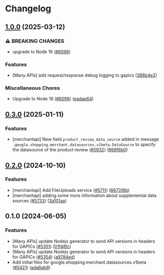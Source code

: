 # Changelog

## [1.0.0](https://github.com/googleapis/google-cloud-node/compare/datasources-v0.3.0...datasources-v1.0.0) (2025-03-12)


### ⚠ BREAKING CHANGES

* upgrade to Node 18 ([#6096](https://github.com/googleapis/google-cloud-node/issues/6096))

### Features

* [Many APIs] add request/response debug logging to gapics ([388b4e2](https://github.com/googleapis/google-cloud-node/commit/388b4e20329b7f6fc0dd061dddff573c45104213))


### Miscellaneous Chores

* Upgrade to Node 18 ([#6096](https://github.com/googleapis/google-cloud-node/issues/6096)) ([eadae64](https://github.com/googleapis/google-cloud-node/commit/eadae64d54e07aa2c65097ea52e65008d4e87436))

## [0.3.0](https://github.com/googleapis/google-cloud-node/compare/datasources-v0.2.0...datasources-v0.3.0) (2025-01-11)


### Features

* [merchantapi] New field `product_review_data_source` added in message `.google.shopping.merchant.datasources.v1beta.DataSource` to specify the datasource of the product review ([#5932](https://github.com/googleapis/google-cloud-node/issues/5932)) ([866f6b0](https://github.com/googleapis/google-cloud-node/commit/866f6b008669065da0f50eccd445b18b6476fd12))

## [0.2.0](https://github.com/googleapis/google-cloud-node/compare/datasources-v0.1.0...datasources-v0.2.0) (2024-10-10)


### Features

* [merchantapi] Add FileUploads service ([#5711](https://github.com/googleapis/google-cloud-node/issues/5711)) ([667316b](https://github.com/googleapis/google-cloud-node/commit/667316b70270f59b10cfb41c687ef9375b683f53))
* [merchantapi] adding some more information about supplemental data sources ([#5733](https://github.com/googleapis/google-cloud-node/issues/5733)) ([3a101aa](https://github.com/googleapis/google-cloud-node/commit/3a101aaf6fa743f4f0854973b7a22202fef29f0f))

## 0.1.0 (2024-06-05)


### Features

* [Many APIs] update Nodejs generator to send API versions in headers for GAPICs ([#5351](https://github.com/googleapis/google-cloud-node/issues/5351)) ([01f48fc](https://github.com/googleapis/google-cloud-node/commit/01f48fce63ec4ddf801d59ee2b8c0db9f6fb8372))
* [Many APIs] update Nodejs generator to send API versions in headers for GAPICs ([#5354](https://github.com/googleapis/google-cloud-node/issues/5354)) ([a9784ed](https://github.com/googleapis/google-cloud-node/commit/a9784ed3db6ee96d171762308bbbcd57390b6866))
* Add initial files for google.shopping.merchant.datasources.v1beta ([#5421](https://github.com/googleapis/google-cloud-node/issues/5421)) ([ada6ab8](https://github.com/googleapis/google-cloud-node/commit/ada6ab8a7a9a0879cedaa4fab9a4d2c12b16bd74))
